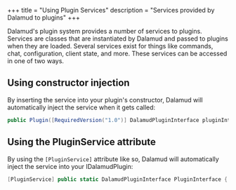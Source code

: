 +++
title = "Using Plugin Services"
description = "Services provided by Dalamud to plugins"
+++

Dalamud's plugin system provides a number of services to plugins. Services are classes that are instantiated by Dalamud and passed to plugins when they are loaded. Several services exist for things like commands, chat, configuration, client state, and more. These services can be accessed in one of two ways.

## Using constructor injection

By inserting the service into your plugin's constructor, Dalamud will automatically inject the service when it gets called:

```cs
public Plugin([RequiredVersion("1.0")] DalamudPluginInterface pluginInterface)
```

## Using the PluginService attribute

By using the `[PluginService]` attribute like so, Dalamud will automatically inject the service into your IDalamudPlugin:

```cs
[PluginService] public static DalamudPluginInterface PluginInterface { get; private set; }
```

